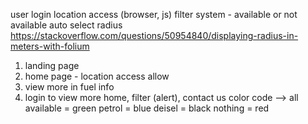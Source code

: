 user login
location access (browser, js)
filter system - available or not available
auto select radius
<https://stackoverflow.com/questions/50954840/displaying-radius-in-meters-with-folium>

1. landing page
2. home page - location access allow
3. view more in fuel info
4. login to view more
home, filter (alert), contact us
color code -->
    all available   = green
    petrol          = blue
    deisel          = black
    nothing         = red
